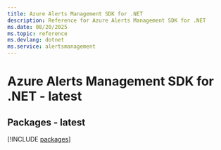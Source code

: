 ```yaml
---
title: Azure Alerts Management SDK for .NET
description: Reference for Azure Alerts Management SDK for .NET
ms.date: 08/20/2025
ms.topic: reference
ms.devlang: dotnet
ms.service: alertsmanagement
---
```

# Azure Alerts Management SDK for .NET - latest
## Packages - latest
[!INCLUDE [packages](alerts-management-index.md)]